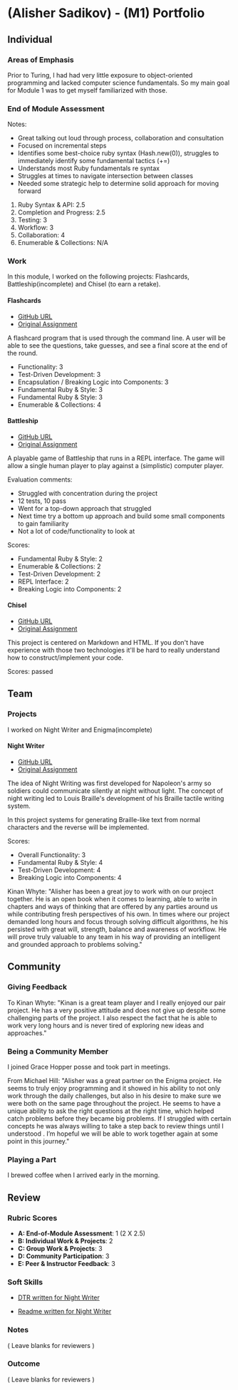 # (Alisher Sadikov) - (M1) Portfolio
## Individual

### Areas of Emphasis

Prior to Turing, I had had very little exposure to object-oriented programming and lacked computer science fundamentals. So my main goal for Module 1 was to get myself familiarized with those.

### End of Module Assessment

Notes:

  * Great talking out loud through process, collaboration and consultation
  * Focused on incremental steps
  * Identifies some best-choice ruby syntax (Hash.new(0)), struggles to immediately identify some fundamental tactics (+=)
  * Understands most Ruby fundamentals re syntax
  * Struggles at times to navigate intersection between classes
  * Needed some strategic help to determine solid approach for moving forward

1. Ruby Syntax & API: 2.5
2. Completion and Progress: 2.5
3. Testing: 3
4. Workflow: 3
5. Collaboration: 4
6. Enumerable & Collections: N/A

### Work

In this module, I worked on the following projects: Flashcards, Battleship(incomplete) and Chisel (to earn a retake).

#### Flashcards

* [GitHub URL](https://github.com/alishersadikov/project-flashcards)
* [Original Assignment](https://github.com/turingschool/curriculum/blob/master/source/projects/flashcards.markdown)

A flashcard program that is used through the command line. A user will be able to see the questions, take guesses, and see a final score at the end of the round.

* Functionality: 3
* Test-Driven Development: 3
* Encapsulation / Breaking Logic into Components: 3
* Fundamental Ruby & Style: 3
* Fundamental Ruby & Style: 3
* Enumerable & Collections: 4

#### Battleship

* [GitHub URL](https://github.com/alishersadikov/battleship_2)
* [Original Assignment](https://github.com/turingschool/curriculum/blob/master/source/projects/battleship.markdown)

A playable game of Battleship that runs in a REPL interface. The game will allow a single human player to play against a (simplistic) computer player.

Evaluation comments:
 * Struggled with concentration during the project
 * 12 tests, 10 pass
 * Went for a top-down approach that struggled
 * Next time try a bottom up approach and build some small components to gain familiarity
 * Not a lot of code/functionality to look at

Scores:
  * Fundamental Ruby & Style: 2
  * Enumerable & Collections: 2
  * Test-Driven Development: 2
  * REPL Interface: 2
  * Breaking Logic into Components: 2

  #### Chisel

  * [GitHub URL](https://github.com/alishersadikov/battleship_2)
  * [Original Assignment](https://github.com/turingschool/curriculum/blob/master/source/projects/battleship.markdown)

  This project is centered on Markdown and HTML. If you don't have experience with those two technologies it'll be hard to really understand how to construct/implement your code.

  Scores: passed

## Team


### Projects

I worked on Night Writer and Enigma(incomplete)

#### Night Writer

* [GitHub URL](https://github.com/turingschool/curriculum/blob/master/source/projects/night_writer.markdown)
* [Original Assignment](https://github.com/turingschool/curriculum/blob/master/source/projects/night_writer.markdown)

The idea of Night Writing was first developed for Napoleon's army so soldiers could communicate silently at night without light. The concept of night writing led to Louis Braille's development of his Braille tactile writing system.

In this project systems for generating Braille-like text from normal characters and the reverse will be implemented.

Scores:
* Overall Functionality: 3
* Fundamental Ruby & Style: 4
* Test-Driven Development: 4
* Breaking Logic into Components: 4

Kinan Whyte: "Alisher has been a great joy to work with on our project together. He is an open book when it comes to learning, able to write in chapters and ways of thinking that are offered by any parties around us while contributing fresh perspectives of his own. In times where our project demanded long hours and focus through solving difficult algorithms, he his persisted with great will, strength, balance and awareness of workflow. He will prove truly valuable to any team in his way of providing an intelligent and grounded approach to problems solving."


## Community

### Giving Feedback

To Kinan Whyte: "Kinan is a great team player and I really enjoyed our pair project. He has a very positive attitude and does not give up despite some challenging parts of the project. I also respect the fact that he is able to work very long hours and is never tired of exploring new ideas and approaches."

### Being a Community Member

I joined Grace Hopper posse and took part in meetings.

From Michael Hill: "Alisher was a great partner on the Enigma project.  He seems to truly enjoy programming and it showed in his ability to not only work through the daily challenges, but also in his desire to make sure we were both on the same page throughout the project. He seems to have a unique ability to ask the right questions at the right time, which helped catch problems before they became big problems. If I struggled with certain concepts he was always willing to take a step back to review things until I understood . I’m hopeful we will be able to work together again at some point in this journey."

### Playing a Part

I brewed coffee when I arrived early in the morning.

## Review

### Rubric Scores

* **A: End-of-Module Assessment**: 1 (2 X 2.5)
* **B: Individual Work & Projects**: 2
* **C: Group Work & Projects**: 3
* **D: Community Participation**: 3
* **E: Peer & Instructor Feedback**: 3

### Soft Skills
  * [DTR written for Night Writer](https://github.com/alishersadikov/night-writer/blob/added_DTR/Night_Writer_DTR_Sadikov_Whyte.docx)

  * [Readme written for Night Writer](https://github.com/kswhyte/night-writer/blob/master/README.md)

### Notes

( Leave blanks for reviewers )

### Outcome

( Leave blanks for reviewers )
